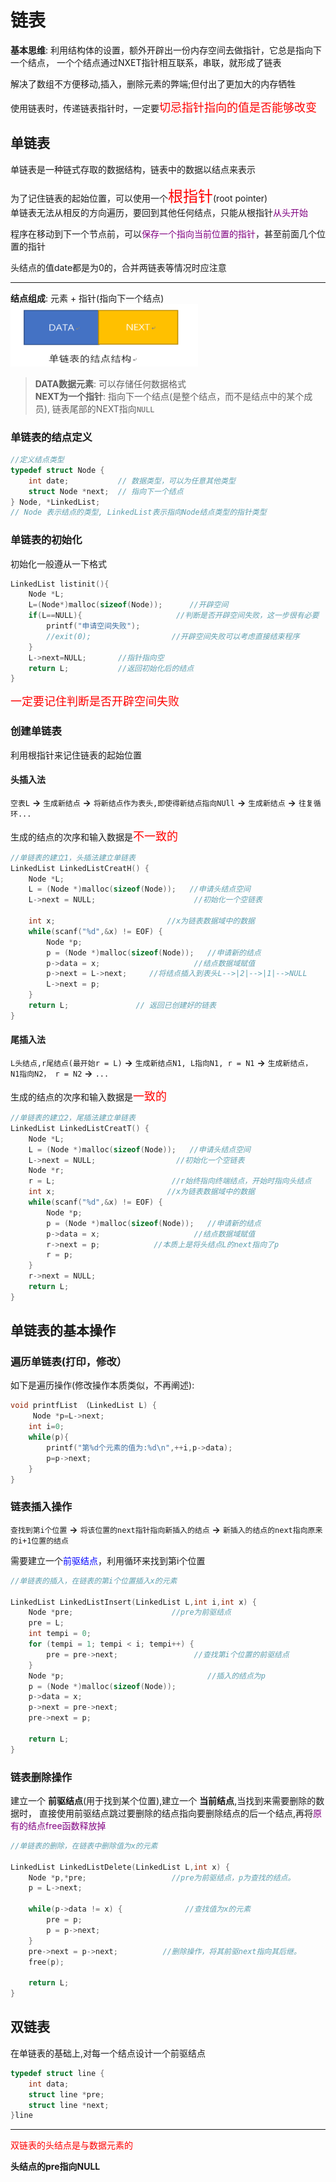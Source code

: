 # 链表
**基本思维**: 利用结构体的设置，额外开辟出一份内存空间去做指针，它总是指向下一个结点，
一个个结点通过NXET指针相互联系，串联，就形成了链表  

解决了数组不方便移动,插入，删除元素的弊端;但付出了更加大的内存牺牲  

使用链表时，传递链表指针时，一定要<font size=4 color=red>切忌指针指向的值是否能够改变</font>  

## 单链表
单链表是一种链式存取的数据结构，链表中的数据以结点来表示  

为了记住链表的起始位置，可以使用一个<font size=5 color=red>根指针</font>(root pointer)  
单链表无法从相反的方向遍历，要回到其他任何结点，只能从根指针<font color=purple>从头开始</font>  

程序在移动到下一个节点前，可以<font color=purple>保存一个指向当前位置的指针</font>，甚至前面几个位置的指针  

头结点的值date都是为0的，合并两链表等情况时应注意  

---
**结点组成**: 元素 + 指针(指向下一个结点)  
<img src="img/单链表的结点结构.png" height="100" width="300" />

> **DATA数据元素**: 可以存储任何数据格式  
> **NEXT为一个指针**: 指向下一个结点(是整个结点，而不是结点中的某个成员), 链表尾部的NEXT指向`NULL`  


### 单链表的结点定义
```cpp
//定义结点类型
typedef struct Node {
    int date;           // 数据类型，可以为任意其他类型
    struct Node *next;  // 指向下一个结点
} Node, *LinkedList;
// Node 表示结点的类型, LinkedList表示指向Node结点类型的指针类型
```

### 单链表的初始化
初始化一般遵从一下格式
```cpp
LinkedList listinit(){
    Node *L;
    L=(Node*)malloc(sizeof(Node));      //开辟空间 
    if(L==NULL){                     //判断是否开辟空间失败，这一步很有必要
        printf("申请空间失败");
        //exit(0);                  //开辟空间失败可以考虑直接结束程序
    }
    L->next=NULL;       //指针指向空
    return L;           //返回初始化后的结点
}
```
<font size=4 color=red>一定要记住判断是否开辟空间失败</font>  

### 创建单链表
利用根指针来记住链表的起始位置  


#### 头插入法
`空表L` **->** `生成新结点` **->** `将新结点作为表头,即使得新结点指向NUll` **->** `生成新结点` **->** `往复循环...`  

生成的结点的次序和输入数据是<font size=4 color=red>不一致的</font>  
```cpp
//单链表的建立1，头插法建立单链表
LinkedList LinkedListCreatH() {
    Node *L;
    L = (Node *)malloc(sizeof(Node));   //申请头结点空间
    L->next = NULL;                      //初始化一个空链表
  
    int x;                         //x为链表数据域中的数据
    while(scanf("%d",&x) != EOF) {
        Node *p;
        p = (Node *)malloc(sizeof(Node));   //申请新的结点
        p->data = x;                     //结点数据域赋值
        p->next = L->next;     //将结点插入到表头L-->|2|-->|1|-->NULL
        L->next = p;
    }
    return L;               // 返回已创建好的链表
}
```

#### 尾插入法
`L头结点,r尾结点(最开始r = L)` **->** `生成新结点N1, L指向N1, r = N1` **->** `生成新结点， N1指向N2， r = N2` **->** `...`

生成的结点的次序和输入数据是<font size=4 color=red>一致的</font>  

```cpp
//单链表的建立2，尾插法建立单链表
LinkedList LinkedListCreatT() {
    Node *L;
    L = (Node *)malloc(sizeof(Node));   //申请头结点空间
    L->next = NULL;                  //初始化一个空链表
    Node *r;
    r = L;                          //r始终指向终端结点，开始时指向头结点
    int x;                         //x为链表数据域中的数据
    while(scanf("%d",&x) != EOF) {
        Node *p;
        p = (Node *)malloc(sizeof(Node));   //申请新的结点
        p->data = x;                     //结点数据域赋值
        r->next = p;            //本质上是将头结点L的next指向了p
        r = p;
    }
    r->next = NULL;
    return L;
}
```

## 单链表的基本操作

### 遍历单链表(打印，修改）

如下是遍历操作(修改操作本质类似，不再阐述):   
```cpp
void printfList （LinkedList L) {
     Node *p=L->next;
    int i=0;
    while(p){
        printf("第%d个元素的值为:%d\n",++i,p->data);
        p=p->next;
    }
}
```

### 链表插入操作
`查找到第i个位置` **->** `将该位置的next指针指向新插入的结点` **->** `新插入的结点的next指向原来的i+1位置的结点`  

需要建立一个<font color=blue>前驱结点</font>，利用循环来找到第i个位置  
```cpp
//单链表的插入，在链表的第i个位置插入x的元素
  
LinkedList LinkedListInsert(LinkedList L,int i,int x) {
    Node *pre;                      //pre为前驱结点
    pre = L;
    int tempi = 0;
    for (tempi = 1; tempi < i; tempi++) {
        pre = pre->next;                 //查找第i个位置的前驱结点
    }
    Node *p;                                //插入的结点为p
    p = (Node *)malloc(sizeof(Node));
    p->data = x;
    p->next = pre->next;
    pre->next = p;
  
    return L;
}
```

### 链表删除操作
建立一个 **前驱结点**(用于找到某个位置),建立一个 **当前结点**,当找到来需要删除的数据时，
直接使用前驱结点跳过要删除的结点指向要删除结点的后一个结点,再将<font color=purple>原有的结点free函数释放掉</font>  

```cpp
//单链表的删除，在链表中删除值为x的元素
  
LinkedList LinkedListDelete(LinkedList L,int x) {
    Node *p,*pre;                   //pre为前驱结点，p为查找的结点。
    p = L->next;
     
    while(p->data != x) {              //查找值为x的元素
        pre = p;
        p = p->next;
    }
    pre->next = p->next;          //删除操作，将其前驱next指向其后继。
    free(p);
     
    return L;
}
```


## 双链表
在单链表的基础上,对每一个结点设计一个前驱结点  
```cpp
typedef struct line {
    int data;
    struct line *pre;
    struct line *next;
}line
```

---
<font color=red>双链表的头结点是与数据元素的</font>  

**头结点的pre指向NULL**  









